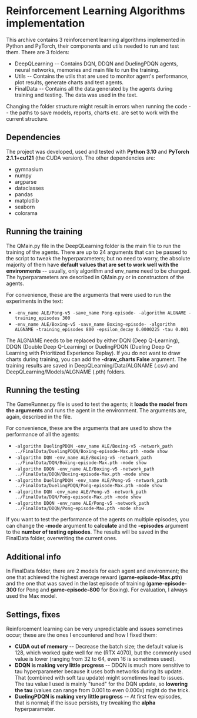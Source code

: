 # Reinforcement Learning Algorithms implementation
This archive contains 3 reinforcement learning algorithms implemented in Python and PyTorch, their components
and utils needed to run and test them. There are 3 folders:

- DeepQLearning -- Contains DQN, DDQN and DuelingPDQN agents, neural networks, memories and main file to run the training.
- Utils -- Contains the utils that are used to monitor agent's performance, plot results, generate charts and test agents.
- FinalData -- Contains all the data generated by the agents during training and testing. The data was used in the text.

Changing the folder structure might result in errors when running the code -- the paths to save models, reports, charts etc.
are set to work with the current structure.

## Dependencies
The project was developed, used and tested with **Python 3.10** and **PyTorch 2.1.1+cu121** (the CUDA version). The other dependencies are:

- gymnasium
- numpy
- argparse
- dataclasses
- pandas
- matplotlib
- seaborn
- colorama

## Running the training
The QMain.py file in the DeepQLearning folder is the main file to run the training of the agents. There are up to
24 arguments that can be passed to the script to tweak the hyperparameters; but no need to worry, the absolute majority
of them have **default values that are set to work well with the environments** -- usually, only algorithm and env_name need
to be changed. The hyperparameters are described in QMain.py or in constructors of the agents.

For convenience, these are the arguments that were used to run the experiments in the text:

- `-env_name ALE/Pong-v5 -save_name Pong-episode- -algorithm ALGNAME -training_episodes 300`
- `-env_name ALE/Boxing-v5 -save_name Boxing-episode- -algorithm ALGNAME -training_episodes 800 -epsilon_decay 0.0000225 -tau 0.001`

The ALGNAME needs to be replaced by either DQN (Deep Q-Learning), DDQN (Double Deep Q-Learning) or DuelingPDQN (Dueling Deep Q-Learning with Prioritized Experience Replay).
If you do not want to draw charts during training, you can add the **-draw_charts False** argument. The training results 
are saved in DeepQLearning/Data/ALGNAME (.csv) and DeepQLearning/Models/ALGNAME (.pth) folders.

## Running the testing
The GameRunner.py file is used to test the agents; it **loads the model from the arguments** and runs the agent in the environment.
The arguments are, again, described in the file. 

For convenience, these are the arguments that are used to show the performance of all the agents:

- `-algorithm DuelingPDQN -env_name ALE/Boxing-v5 -network_path ../FinalData/DuelingPDQN/Boxing-episode-Max.pth -mode show`
- `-algorithm DQN -env_name ALE/Boxing-v5 -network_path ../FinalData/DQN/Boxing-episode-Max.pth -mode show`
- `-algorithm DDQN -env_name ALE/Boxing-v5 -network_path ../FinalData/DDQN/Boxing-episode-Max.pth -mode show`
- `-algorithm DuelingPDQN -env_name ALE/Pong-v5 -network_path ../FinalData/DuelingPDQN/Pong-episode-Max.pth -mode show`
- `-algorithm DQN -env_name ALE/Pong-v5 -network_path ../FinalData/DQN/Pong-episode-Max.pth -mode show`
- `-algorithm DDQN -env_name ALE/Pong-v5 -network_path ../FinalData/DDQN/Pong-episode-Max.pth -mode show`

If you want to test the performance of the agents on multiple episodes, you can change the **-mode** argument to **calculate** and
the **-episodes** argument to the **number of testing episodes**. The results will be saved in the FinalData folder, overwriting the current ones.

## Additional info
In FinalData folder, there are 2 models for each agent and environment; the one that achieved the highest average reward
(**game-episode-Max.pth**) and the one that was saved in the last episode of training (**game-episode-300** for Pong and **game-episode-800** for Boxing).
For evaluation, I always used the Max model.

## Settings, fixes
Reinforcement learning can be very unpredictable and issues sometimes occur; these are the ones I encountered and how I fixed them:

- **CUDA out of memory** --  Decrease the batch size; the default value is 128, which worked quite well for me (RTX 4070), but the commonly
used value is lower (ranging from 32 to 64, even 16 is sometimes used).
- **DDQN is making very little progress** -- DDQN is much more sensitive to tau hyperparameter because it uses both networks
during its update. That (combined with soft tau update) might sometimes lead to issues. The tau value I used is mainly "tuned" for
the DQN update, so **lowering the tau** (values can range from 0.001 to even 0.000x) might do the trick.
- **DuelingPDQN is making very little progress** -- At first few episodes, that is normal; if the issue persists, try tweaking the **alpha** hyperparameter.